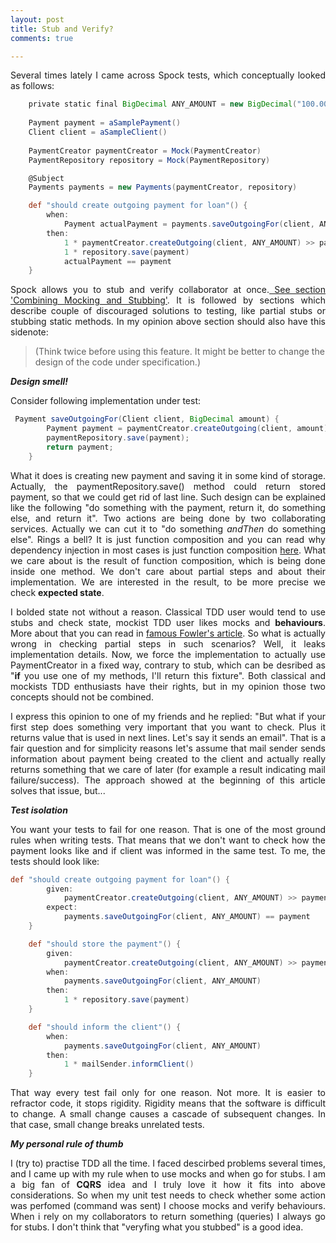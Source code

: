 ```yaml
---
layout: post
title: Stub and Verify?
comments: true

---
```


<p style="text-align:justify;">
Several times lately I came across Spock tests, which conceptually looked as follows:
</p>

```groovy
    private static final BigDecimal ANY_AMOUNT = new BigDecimal("100.00")
    
    Payment payment = aSamplePayment()
    Client client = aSampleClient()
    
    PaymentCreator paymentCreator = Mock(PaymentCreator)
    PaymentRepository repository = Mock(PaymentRepository)

    @Subject
    Payments payments = new Payments(paymentCreator, repository)

    def "should create outgoing payment for loan"() {
        when:
            Payment actualPayment = payments.saveOutgoingFor(client, ANY_AMOUNT)
        then:
            1 * paymentCreator.createOutgoing(client, ANY_AMOUNT) >> payment
            1 * repository.save(payment)
            actualPayment == payment
    }
```  

<p style="text-align:justify;">
Spock allows you to stub and verify collaborator at once.<a href="https://spockframework.github.io/spock/docs/1.0/interaction_based_testing.html"> See section 'Combining Mocking and Stubbing'</a>. It is followed by sections which describe couple of discouraged solutions to testing, like partial stubs or stubbing static methods. In my opinion above section should also have this sidenote:
</p>

<blockquote class="cite">
      <p>(Think twice before using this feature. It might be better to change the design of the code under specification.)</p>
</blockquote>

***Design smell!***

Consider following implementation under test:

```java
 Payment saveOutgoingFor(Client client, BigDecimal amount) {
        Payment payment = paymentCreator.createOutgoing(client, amount);
        paymentRepository.save(payment);
        return payment;
    }
```

<p style="text-align:justify;">
What it does is creating new payment and saving it in some kind of storage. Actually, the paymentRepository.save() method could return stored payment, so that we could get rid of last line. Such design can be explained like the following "do something with the payment, return it, do something else, and return it". Two actions are being done by two collaborating services. Actually we can cut it to "do something <i>andThen</i> do something else". Rings a bell? It is just function composition and you can read why dependency injection in most cases is just function composition <a href="http://www.nurkiewicz.com/2015/08/dependency-injection-syntax-sugar-over.html">here</a>. What we care about is the result of function composition, which is being done inside one method. We don't care about partial steps and about their implementation. We are interested in the result, to be more precise we check <b>expected state</b>.
</p>

<p style="text-align:justify;">
I bolded state not without a reason. Classical TDD user would tend to use stubs and check state, mockist TDD user likes mocks and <b>behaviours</b>. More about that you can read in <a href="http://martinfowler.com/articles/mocksArentStubs.html">famous Fowler's article</a>. So what is actually wrong in checking partial steps in such scenarios? Well, it leaks implementation details. Now, we force the implementation to actually use PaymentCreator in a fixed way, contrary to stub, which can be desribed as "<b>if</b> you use one of my methods, I'll return this fixture". Both classical and mockists TDD enthusiasts have their rights, but in my opinion those two concepts should not be combined.
</p>

<p style="text-align:justify;">
I express this opinion to one of my friends and he replied: "But what if your first step does something very important that you want to check. Plus it returns value that is used in next lines. Let's say it sends an email". That is a fair question and for simplicity reasons let's assume that mail sender sends information about payment being created to the client and actually really returns something that we care of later (for example a result indicating mail failure/success). The approach showed at the beginning of this article solves that issue, but...
</p>

***Test isolation***

<p style="text-align:justify;">
You want your tests to fail for one reason. That is one of the most ground rules when writing tests. That means that we don't want to check how the payment looks like and if client was informed in the same test. To me, the tests should look like:
</p>

```groovy
def "should create outgoing payment for loan"() {
        given:
            paymentCreator.createOutgoing(client, ANY_AMOUNT) >> payment
        expect:
            payments.saveOutgoingFor(client, ANY_AMOUNT) == payment
    }

    def "should store the payment"() {
        given:
            paymentCreator.createOutgoing(client, ANY_AMOUNT) >> payment
        when:
            payments.saveOutgoingFor(client, ANY_AMOUNT)
        then:
            1 * repository.save(payment)
    }

    def "should inform the client"() {
        when:
            payments.saveOutgoingFor(client, ANY_AMOUNT)
        then:
            1 * mailSender.informClient()
    }
```  

<p style="text-align:justify;">
That way every test fail only for one reason. Not more. It is easier to refractor code, it stops rigidity. Rigidity means that the software is difficult to change. A small change causes a cascade of subsequent changes. In that case, small change breaks unrelated tests.
</p>


***My personal rule of thumb***

<p style="text-align:justify;">
I (try to) practise TDD all the time. I faced descirbed problems several times, and I came up with my rule when to use mocks and when go for stubs. I am a big fan of <b>CQRS</b> idea and I truly love it how it fits into above considerations. So when my unit test needs to check whether some action was perfomed (command was sent) I choose mocks and verify behaviours. When i rely on my collaborators to return something (queries) I always go for stubs. I don't think that "veryfing what you stubbed" is a good idea.
</p>

